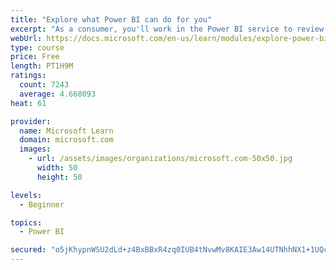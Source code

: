 ```yaml
---
title: "Explore what Power BI can do for you"
excerpt: "As a consumer, you'll work in the Power BI service to review and interact with content that has been shared with you. This module provides the foundational information that you need to work effectively in the Power BI service."
webUrl: https://docs.microsoft.com/en-us/learn/modules/explore-power-bi-service/
type: course
price: Free
length: PT1H9M
ratings:
  count: 7243
  average: 4.668093
heat: 61

provider:
  name: Microsoft Learn
  domain: microsoft.com
  images:
    - url: /assets/images/organizations/microsoft.com-50x50.jpg
      width: 50
      height: 50

levels:
  - Beginner

topics:
  - Power BI

secured: "o5jKhypnWSU2dLd+z4BxBBxR4zq0IUB4tNvwMv8KAIE3Aw14UTNhhNX1+1UQc5BQyhVUVPQVGCS8i5hlDgGDXUGnL6f+lj3UciCEI6SaEmb9TUjvZQsqqQkn87d0LjQBbhfLW/r/yGPXk53wLcX3FOyVX9wSA8Fx8nPsb9MhACvKY8Vz6bjTvYS/8wpiUzeC0sGYJZnseJioS625eMIsSq453z9aAphARQusCsmAj4OLXqu8Ivfp5xKJ8ymJVksoM8VXhVfgc2iu3xdJwp67zXMkTqulBkD8bzV7/Wotcf2ICqZMLccM69FyimpseYTAgvpIZW8XgIWnWx6vNXO9yy7LWbQ8PHLXQWBlpX6+PK5+tIqXxGEEmDmobUGD/2gWQ3fEiWinPTdtbLpERz7YjXUo7x7RGmQNlmaedKcgpkU=;4otVe85vvfdqDHj0RKABCQ=="
---
```


